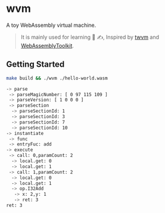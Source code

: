 # wvm

A toy WebAssembly virtual machine.
> It is mainly used for learning 📖 ✍️, Inspired by [twvm](https://github.com/Becavalier/twvm) and [WebAssemblyToolkit](https://github.com/yaozhongxiao/WebAssemblyToolkit).


## Getting Started
```bash
make build && ./wvm ./hello-world.wasm
```
```bash
-> parse
 -> parseMagicNumber: [ 0 97 115 109 ]
 -> parseVersion: [ 1 0 0 0 ]
 -> parseSection
  -> parseSectionId: 1
  -> parseSectionId: 3
  -> parseSectionId: 7
  -> parseSectionId: 10
-> instantiate
 -> func
 -> entryFuc: add
-> execute
 -> call: 0,paramCount: 2
  -> local.get: 0
  -> local.get: 1
 -> call: 1,paramCount: 2
  -> local.get: 0
  -> local.get: 1
  -> op.I32Add
   -> x: 2,y: 1
   -> ret: 3
ret: 3
```